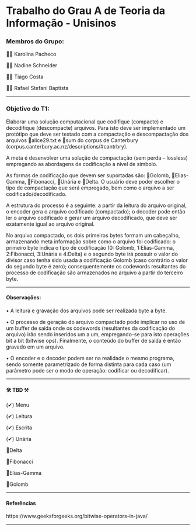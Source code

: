 <h1>Trabalho do Grau A de Teoria da Informação - Unisinos</h1>

<h3>Membros do Grupo:</h3>

<p>👩‍🎓 Karolina Pacheco</p>
<p>👩‍🎓 Nadine Schneider</p>
<p>👨‍🎓 Tiago Costa</p>
<p>👨‍🎓 Rafael Stefani Baptista</p>
<hr>
<h3>Objetivo do T1:</h3>

<p>Elaborar uma solução computacional que codifique (compacte) e decodifique (descompacte) arquivos. Para isto deve ser implementado um protótipo que deve ser testado com a compactação e descompactação dos arquivos 📄alice29.txt e 📄sum do corpus de Canterbury (corpus.canterbury.ac.nz/descriptions/#cantrbry).
  
A meta é desenvolver uma solução de compactação (sem perda – lossless) empregando as abordagens de codificação a nível de símbolo. 

As formas de codificação que devem ser suportadas são: 📘Golomb, 📗Elias-Gamma, 📕Fibonacci, 📒Unária e 📙Delta. O usuário deve poder escolher o tipo de compactação que será empregado, bem como o arquivo a ser codificado/decodificado.

A estrutura do processo é a seguinte: a partir da leitura do arquivo original, o encoder gera o arquivo codificado (compactado); o decoder pode então ler o arquivo codificado e gerar um arquivo decodificado, que deve ser exatamente igual ao arquivo original.</p>

<p>No arquivo compactado, os dois primeiros bytes formam um cabeçalho, armazenando meta informação sobre como o arquivo foi codificado: o primeiro byte indica o tipo de codificação (0: Golomb, 1:Elias-Gamma, 2:Fibonacci, 3:Unária e 4:Delta) e o segundo byte irá possuir o valor do divisor caso tenha sido usada a codificação Golomb (caso contrário o valor do segundo byte é zero); consequentemente os codewords resultantes do processo de codificação são armazenados no arquivo a partir do terceiro byte.</p>
<hr>
<h4>Observações:</h4>
<p>• A leitura e gravação dos arquivos pode ser realizada byte a byte.</p>

<p>• O processo de geração do arquivo compactado pode implicar no uso de um buffer de saída onde os codewords (resultantes da codificação do arquivo) irão sendo inseridos um a um, empregando-se para isto operações bit a bit (bitwise ops). Finalmente, o conteúdo do buffer de saída é então gravado em um arquivo.</p>

<p>• O encoder e o decoder podem ser na realidade o mesmo programa, sendo somente parametrizado de forma distinta para cada caso (um parâmetro pode ser o modo de operação: codificar ou decodificar).</p>

<hr>
<h4>🛠 TBD ⚒</h4>

<p>(✔) Menu</p>
<p>(✔) Leitura</p>
<p>(✔) Escrita</p>
<p>(✔) Unária</p> 
<p>📙Delta</p>
<p>📕Fibonacci</p>
<p>📗Elias-Gamma</p>
<p>📘Golomb</p>

<hr>
<h4>Referências</h4>
https://www.geeksforgeeks.org/bitwise-operators-in-java/
<hr>
